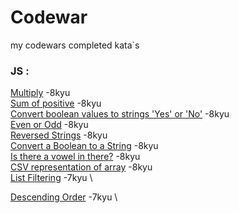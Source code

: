 # Codewar
my codewars completed kata`s

### JS :

[Multiply](JS/Multiply.js) -8kyu \
[Sum of positive](JS/Sum%20of%20positive.js) -8kyu \
[Convert boolean values to strings 'Yes' or 'No'](JS/Convert%20boolean%20values%20to%20strings%20'Yes'%20or%20'No'.js) -8kyu \
[Even or Odd](JS/Even%20or%20Odd.js) -8kyu \
[Reversed Strings](JS/Reversed%20Strings.js) -8kyu \
[Convert a Boolean to a String](JS/Convert%20a%20Boolean%20to%20a%20String.js) -8kyu \
[Is there a vowel in there?](JS/Is%20there%20a%20vowel%20in%20there.js) -8kyu \
[CSV representation of array](JS/CSV%20representation%20of%20array.js) -8kyu \
[List Filtering](JS/List%20Filtering.js) -7kyu \

[Descending Order](JS/Descending%20Order.js) -7kyu \